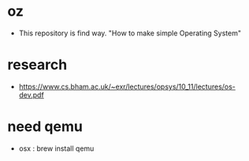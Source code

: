 # oz
- This repository is find way. "How to make simple Operating System"

# research
- https://www.cs.bham.ac.uk/~exr/lectures/opsys/10_11/lectures/os-dev.pdf

# need qemu
- osx : brew install qemu
